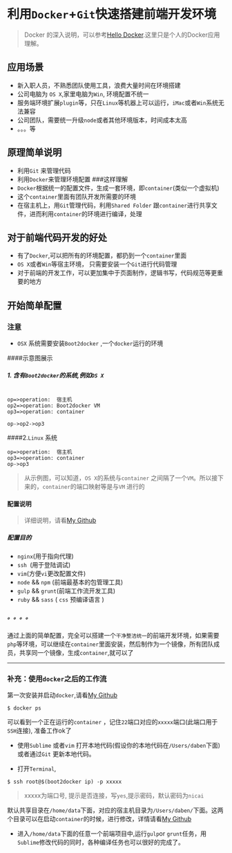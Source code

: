 
# 利用`Docker`+`Git`快速搭建前端开发环境

> Docker 的深入说明，可以参考[Hello Docker](http://dockone.io/article/111).这里只是个人的Docker应用理解。
## 应用场景
- 新入职人员，不熟悉团队使用工具，浪费大量时间在环境搭建
- 公司电脑为 `OS X`,家里电脑为`Win`, 环境配置不统一
- 服务端环境扩展`plugin`等，只在`Linux`等机器上可以运行，`iMac`或者`Win`系统无法兼容
- 公司团队，需要统一升级`node`或者其他环境版本，时间成本太高
-  。。。等


## 原理简单说明
- 利用`Git` 来管理代码
- 利用`Docker`来管理环境配置
###这样理解
- `Docker`根据统一的配置文件，生成一套环境，即`container`(类似一个虚拟机)
- 这个`container`里面有团队开发所需要的环境
- 在宿主机上，用`Git`管理代码，利用`Shared Folder` 跟`container`进行共享文件，进而利用`container`的环境进行编译，处理


## 对于前端代码开发的好处

- 有了`Docker`,可以把所有的环境配置，都扔到一个`container`里面
-  `OS X`或者`Win`等宿主环境， 只需要安装一个`Git`进行代码管理
- 对于前端的开发工作，可以更加集中于页面制作，逻辑书写，代码规范等更重要的地方


## 开始简单配置

###  注意
- `OSX` 系统需要安装`Boot2docker` ,一个`docker`运行的环境

####示意图展示
##### 1. 含有`Boot2docker`的系统,例如`OS X`
```flow
 
op=>operation:  宿主机
op2=>operation: Boot2docker VM  
op3=>operation: container

op->op2->op3

```
####2.`Linux` 系统
```flow
op=>operation:  宿主机
op3=>operation: container
op->op3
```

> 从示例图，可以知道，`OS X`的系统与`container` 之间隔了一个`VM`。所以接下来的，`container`的端口映射等是与`VM` 进行的


#### 配置说明

> 详细说明，请看[My Github](https://github.com/fyddaben/feDocker)

##### 配置目的
- `nginx`(用于指向代理)
- `ssh `(用于登陆调试)
- `vim`(方便`vi`更改配置文件)
- `node` && `npm` (前端最基本的包管理工具)
- `gulp` && `grunt`(前端工作流开发工具)
- `ruby` && `sass` ( `css` 预编译语言 )

#####  。。。。
通过上面的简单配置，完全可以搭建一个`干净整洁统一`的前端开发环境，如果需要`php`等环境，可以继续在`container`里面安装，然后制作为一个镜像，所有团队成员，共享同一个镜像，生成`container`,就可以了

-------------------
### 补充：使用`docker`之后的工作流

第一次安装并启动`docker`,请看[My Github](https://github.com/fyddaben/feDocker)

```
$ docker ps
```
可以看到一个正在运行的`container` ，记住`22`端口对应的`xxxxx`端口(此端口用于`SSH`连接), 准备工作ok了

- 使用`Sublime` 或者`vim` 打开本地代码(假设你的本地代码在`/Users/daben`下面)或者通过`Git` 更新本地代码。

- 打开`Terminal`,
```
$ ssh root@$(boot2docker ip) -p xxxxx
```
> xxxxx为端口号, 提示是否连接，写`yes`,提示密码，默认密码为`nicai`

默认共享目录在`/home/data`下面，对应的宿主机目录为`/Users/daben/`下面。这两个目录可以在启动`container`的时候，进行修改，详情请看[My Github](https://github.com/fyddaben/feDocker)

- 进入`/home/data`下面的任意一个前端项目中,运行`gulp`or `grunt`任务，用`Sublime`修改代码的同时，各种编译任务也可以很好的完成了。





